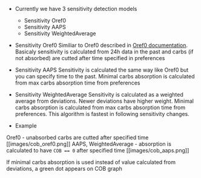 * Currently we have 3 sensitivity detection models
  * Sensitivity Oref0
  * Sensitivity AAPS
  * Sensitivity WeightedAverage


* Sensitivity Oref0
Similiar to Oref0 described in [Oref0 documentation](https://openaps.readthedocs.io/en/2017-05-21/index.html). Basicaly sensitivity is calculated from 24h data in the past and carbs (if not absorbed) are cutted after time specified in preferences

* Sensitivity AAPS
Sensitivity is calculated the same way like Oref0 but you can specify time to the past. Minimal carbs absorption is calculated from max carbs absorption time from preferences

* Sensitivity WeightedAverage
Sensitivity is calculated as a weighted average from deviations. Newer deviations have higher weight. Minimal carbs absorption is calculated from max carbs absorption time from preferences. This algorithm is fastest in following sensitivity changes.

* Example


Oref0 - unabsorbed carbs are cutted after specified time
[[images/cob_oref0.png]]
AAPS, WeightedAverage - absorption is calculated to have `COB == 0` after specified time
[[images/cob_aaps.png]]

If minimal carbs absorption is used instead of value calculated from deviations, a green dot appears on COB graph